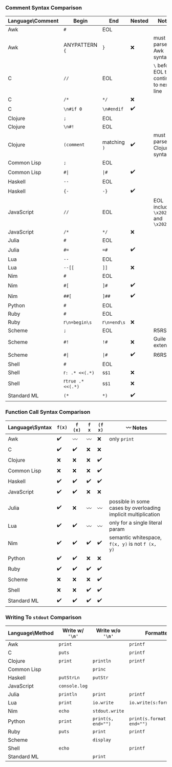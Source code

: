 
### Comment Syntax Comparison

| Language\Comment | Begin             | End          | Nested | Notes
| ---------------- | ----------------- | ------------ | ------ | -
| Awk              | `#`               | EOL
| Awk              | ANYPATTERN `{`    | `}`          | ❌     | must parse as Awk syntax
| C                | `//`              | EOL          |        | `\` before EOL to continue to next line
| C                | `/*`              | `*/`         | ❌
| C                | `\n#if 0`         | `\n#endif`   | ✔️
| Clojure          | `;`               | EOL
| Clojure          | `\n#!`            | EOL
| Clojure          | `(comment`        | matching `)` | ✔️     | must parse as Clojure syntax
| Common Lisp      | `;`               | EOL
| Common Lisp      | `#\|`             | `\|#`        | ✔️
| Haskell          | `--`              | EOL
| Haskell          | `{-`              | `-}`         | ✔️
| JavaScript       | `//`              | EOL          |        | EOL includes `\x2028` and `\x2029`
| JavaScript       | `/*`              | `*/`         | ❌
| Julia            | `#`               | EOL
| Julia            | `#=`              | `=#`         | ✔️
| Lua              | `--`              | EOL
| Lua              | `--[[`            | `]]`         | ❌
| Nim              | `#`               | EOL
| Nim              | `#[`              | `]#`         | ✔️
| Nim              | `##[`             | `]##`        | ✔️
| Python           | `#`               | EOL
| Ruby             | `#`               | EOL
| Ruby             | r`\n=begin\s`     | r`\n=end\s`  | ❌
| Scheme           | `;`               | EOL          |        | R5RS
| Scheme           | `#!`              | `!#`         | ❌     | Guile extension
| Scheme           | `#\|`             | `\|#`        | ✔️     | R6RS
| Shell            | `#`               | EOL
| Shell            | r`: .* <<(.*)`    | s`$1`        | ❌
| Shell            | r`true .* <<(.*)` | s`$1`        | ❌
| Standard ML      | `(*`              | `*)`         | ✔️

### Function Call Syntax Comparison

| Language\Syntax |`f(x)`| `f (x)` | `f x` | `(f x)` | 〰️ Notes
| --------------- | ---- | ------- | ----- | ------- | -
| Awk             | ✔️   | 〰️      | 〰️    | ❌      | only `print`
| C               | ✔️   | ✔️      | ❌    | ❌
| Clojure         | ❌   | ❌      | ❌    | ✔️
| Common Lisp     | ❌   | ❌      | ❌    | ✔️
| Haskell         | ✔️   | ✔️      | ✔️    | ✔️
| JavaScript      | ✔️   | ✔️      | ❌    | ❌
| Julia           | ✔️   | ❌      | 〰️    | 〰️      | possible in some cases by overloading implicit multiplication
| Lua             | ✔️   | ✔️      | 〰️    | 〰️      | only for a single literal param
| Nim             | ✔️   | ✔️      | ✔️    | ✔️      | semantic whitespace, `f(x, y)` is not `f (x, y)`
| Python          | ✔️   | ✔️      | ❌    | ❌
| Ruby            | ✔️   | ✔️      | ✔️    | ✔️
| Scheme          | ❌   | ❌      | ❌    | ✔️
| Shell           | ❌   | ❌      | ✔️    | ✔️
| Standard ML     | ✔️   | ✔️      | ✔️    | ✔️

### Writing To `stdout` Comparison

| Language\Method | Write w/ `'\n'` | Write w/o `'\n'`   | Formatted
| --------------- | --------------- | ------------------ | ---------
| Awk             | `print`         |                    | `printf`
| C               | `puts`          |                    | `printf`
| Clojure         | `print`         | `println`          | `printf`
| Common Lisp     |                 | `princ`
| Haskell         | `putStrLn`      | `putStr`
| JavaScript      | `console.log`   |
| Julia           | `println`       | `print`            | `printf`
| Lua             | `print`         | `io.write`         | `io.write(s:format(xs))`
| Nim             | `echo`          | `stdout.write`
| Python          | `print`         | `print(s, end="")` | `print(s.format(xs), end="")`
| Ruby            | `puts`          | `print`            | `printf`
| Scheme          |                 | `display`
| Shell           | `echo`          |                    | `printf`
| Standard ML     |                 | `print`

